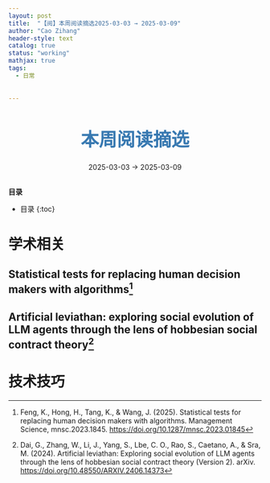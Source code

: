 ```yaml
---
layout: post
title:  "【阅】本周阅读摘选2025-03-03 → 2025-03-09"
author: "Cao Zihang"
header-style: text
catalog: true
status: "working"
mathjax: true
tags:
  - 日常
  
  
---
```

<center style="margin-bottom: 20px; margin-top: 50px"><font color="#3879B1" style="line-height: 1.4;font-weight: 700;font-size: 36px;box-sizing: border-box; ">本周阅读摘选</font></center>


<center style=" margin-bottom: 30px;">2025-03-03 → 2025-03-09</center>

<font style="font-weight: bold;">目录</font>

* 目录
{:toc}


# 学术相关
## Statistical tests for replacing human decision makers with algorithms[^1]

## Artificial leviathan: exploring social evolution of LLM agents through the lens of hobbesian social contract theory[^2]

# 技术技巧

[^1]: Feng, K., Hong, H., Tang, K., & Wang, J. (2025). Statistical tests for replacing human decision makers with algorithms. Management Science, mnsc.2023.1845. https://doi.org/10.1287/mnsc.2023.01845

[^2]:Dai, G., Zhang, W., Li, J., Yang, S., Lbe, C. O., Rao, S., Caetano, A., & Sra, M. (2024). Artificial leviathan: Exploring social evolution of LLM agents through the lens of hobbesian social contract theory (Version 2). arXiv. https://doi.org/10.48550/ARXIV.2406.14373
